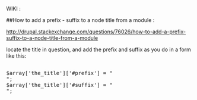 

WIKI : 


##How to add a prefix - suffix to a node title from a module :

http://drupal.stackexchange.com/questions/76026/how-to-add-a-prefix-suffix-to-a-node-title-from-a-module


locate the title in question, and add the prefix and suffix as you do in a form like this:


<pre>

$array['the_title']['#prefix'] = "<div class='wrapper'>";
$array['the_title']['#suffix'] = "</div>";

</pre>
